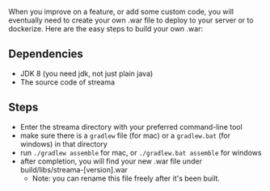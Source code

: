 When you improve on a feature, or add some custom code, you will eventually need to create your own .war file to deploy to your server or to dockerize. Here are the easy steps to build your own .war: 

## Dependencies
- JDK 8 (you need jdk, not just plain java) 
- The source code of streama 


## Steps 
- Enter the streama directory with your preferred command-line tool 
- make sure there is a `gradlew` file (for mac) or a `gradlew.bat` (for windows) in that directory
- run `./gradlew assemble` for mac, or `./gradlew.bat assemble` for windows 
- after completion, you will find your new .war file under build/libs/streama-[version].war
  - Note: you can rename this file freely after it's been built. 

